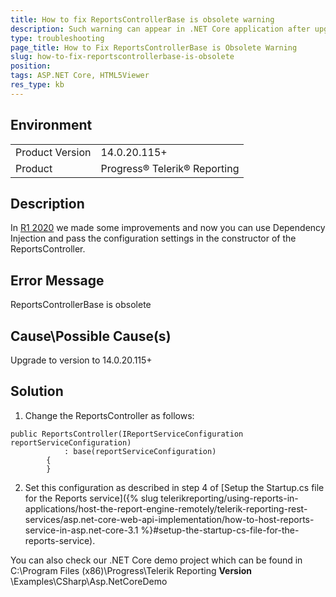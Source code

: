 ```yaml
---
title: How to fix ReportsControllerBase is obsolete warning
description: Such warning can appear in .NET Core application after upgrade
type: troubleshooting
page_title: How to Fix ReportsControllerBase is Obsolete Warning
slug: how-to-fix-reportscontrollerbase-is-obsolete
position: 
tags: ASP.NET Core, HTML5Viewer
res_type: kb
---
```



## Environment
<table>
	<tbody>
		<tr>
			<td>Product Version</td>
			<td>14.0.20.115+</td>
		</tr>
		<tr>
			<td>Product</td>
			<td>Progress® Telerik® Reporting</td>
		</tr>
	</tbody>
</table>


## Description
In [R1 2020](https://www.telerik.com/support/whats-new/reporting/release-history/progress-telerik-reporting-r1-2020-14-0-20-115) we made some improvements and now you can use Dependency Injection and pass the configuration settings in the constructor of the ReportsController.


## Error Message
 ReportsControllerBase is obsolete

## Cause\Possible Cause(s)
Upgrade to version to 14.0.20.115+

## Solution
1. Change the ReportsController as follows:
```CSharp
public ReportsController(IReportServiceConfiguration reportServiceConfiguration)
            : base(reportServiceConfiguration)
        {
        }
```

2. Set this configuration as described in step 4 of [Setup the Startup.cs file for the Reports service]({% slug telerikreporting/using-reports-in-applications/host-the-report-engine-remotely/telerik-reporting-rest-services/asp.net-core-web-api-implementation/how-to-host-reports-service-in-asp.net-core-3.1 %}#setup-the-startup-cs-file-for-the-reports-service).

You can also check our .NET Core demo project which can be found in C:\Program Files (x86)\Progress\Telerik Reporting **Version** \Examples\CSharp\Asp.NetCoreDemo
